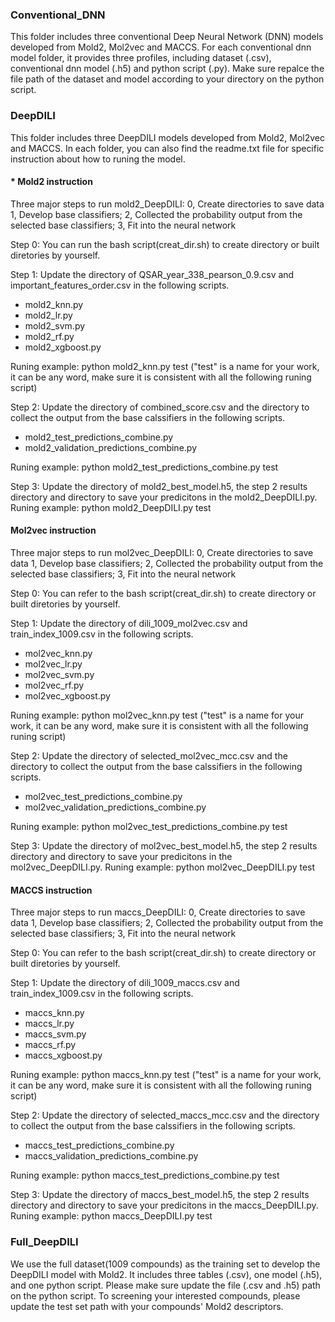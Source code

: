 ### Conventional_DNN
This folder includes three conventional Deep Neural Network (DNN) models developed from Mold2, Mol2vec and MACCS. For each conventional dnn model folder, it provides three profiles, including dataset (.csv), conventional dnn model (.h5) and python script (.py). Make sure repalce the file path of the dataset and model according to your directory on the python script.   

### DeepDILI
This folder includes three DeepDILI models developed from Mold2, Mol2vec and MACCS. In each folder, you can also find the readme.txt file for specific instruction about how to runing the model. 
#### * Mold2 instruction
Three major steps to run mold2_DeepDILI:
0, Create directories to save data
1, Develop base classifiers;
2, Collected the probability output from the selected base classifiers;
3, Fit into the neural network

Step 0:
You can run the bash script(creat_dir.sh) to create directory or built diretories by yourself.

Step 1: 
Update the directory of QSAR_year_338_pearson_0.9.csv and important_features_order.csv in the following scripts. 
- mold2_knn.py 
- mold2_lr.py
- mold2_svm.py
- mold2_rf.py
- mold2_xgboost.py

Runing example: python mold2_knn.py test ("test" is a name for your work, it can be any word, make sure it is consistent with all the following runing script)

Step 2:
Update the directory of combined_score.csv and the directory to collect the output from the base calssifiers in the following scripts.
- mold2_test_predictions_combine.py
- mold2_validation_predictions_combine.py 

Runing example: python mold2_test_predictions_combine.py test

Step 3:
Update the directory of mold2_best_model.h5, the step 2 results directory and directory to save your predicitons in the mold2_DeepDILI.py. 
Runing example: python mold2_DeepDILI.py test

#### Mol2vec instruction
Three major steps to run mol2vec_DeepDILI:
0, Create directories to save data
1, Develop base classifiers;
2, Collected the probability output from the selected base classifiers;
3, Fit into the neural network

Step 0:
You can refer to the bash script(creat_dir.sh) to create directory or built diretories by yourself.

Step 1: 
Update the directory of dili_1009_mol2vec.csv and train_index_1009.csv in the following scripts. 
- mol2vec_knn.py 
- mol2vec_lr.py
- mol2vec_svm.py
- mol2vec_rf.py
- mol2vec_xgboost.py

Runing example: python mol2vec_knn.py test ("test" is a name for your work, it can be any word, make sure it is consistent with all the following runing script)

Step 2:
Update the directory of selected_mol2vec_mcc.csv and the directory to collect the output from the base calssifiers in the following scripts.
- mol2vec_test_predictions_combine.py
- mol2vec_validation_predictions_combine.py 

Runing example: python mol2vec_test_predictions_combine.py test

Step 3:
Update the directory of mol2vec_best_model.h5, the step 2 results directory and directory to save your predicitons in the mol2vec_DeepDILI.py. 
Runing example: python mol2vec_DeepDILI.py test

#### MACCS instruction
Three major steps to run maccs_DeepDILI:
0, Create directories to save data
1, Develop base classifiers;
2, Collected the probability output from the selected base classifiers;
3, Fit into the neural network

Step 0:
You can refer to the bash script(creat_dir.sh) to create directory or built diretories by yourself.

Step 1: 
Update the directory of dili_1009_maccs.csv and train_index_1009.csv in the following scripts. 
- maccs_knn.py 
- maccs_lr.py
- maccs_svm.py
- maccs_rf.py
- maccs_xgboost.py

Runing example: python maccs_knn.py test ("test" is a name for your work, it can be any word, make sure it is consistent with all the following runing script)

Step 2:
Update the directory of selected_maccs_mcc.csv and the directory to collect the output from the base calssifiers in the following scripts.
- maccs_test_predictions_combine.py
- maccs_validation_predictions_combine.py 

Runing example: python maccs_test_predictions_combine.py test

Step 3:
Update the directory of maccs_best_model.h5, the step 2 results directory and directory to save your predicitons in the maccs_DeepDILI.py. 
Runing example: python maccs_DeepDILI.py test


### Full_DeepDILI
We use the full dataset(1009 compounds) as the training set to develop the DeepDILI model with Mold2. It includes three tables (.csv), one model (.h5), and one python script. Please make sure update the file (.csv and .h5) path on the python script. To screening your interested compounds, please update the test set path with your compounds' Mold2 descriptors.
